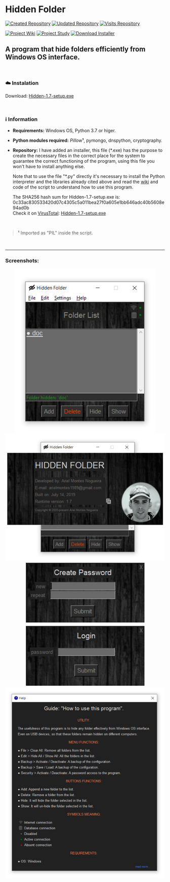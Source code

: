 # Hidden Folder

[![Created Repository](https://badges.pufler.dev/created/Ariel-MN/Hidden_Folder)](https://github.com/Ariel-MN/Hidden_Folder/)
[![Updated Repository](https://badges.pufler.dev/updated/Ariel-MN/Hidden_Folder)](https://github.com/Ariel-MN/Hidden_Folder/)
[![Visits Repository](https://badges.pufler.dev/visits/Ariel-MN/Hidden_Folder)](https://github.com/Ariel-MN/Hidden_Folder/)

[![Project Wiki](https://img.shields.io/badge/project-wiki-9cf)](https://github.com/Ariel-MN/Hidden_Folder/wiki)
[![Project Study](https://img.shields.io/badge/project-study-informational)](https://montesariel.com/portfolio/project-2)
[![Download Installer](https://img.shields.io/badge/download-installer-green)](https://github.com/Ariel-MN/Hidden_Folder/raw/master/Hidden-1.7-setup.exe)

## A program that hide folders efficiently from Windows OS interface.

<br>

### :cloud: Instalation

Download: [Hidden-1.7-setup.exe](https://github.com/Ariel-MN/Hidden_Folder/raw/master/Hidden-1.7-setup.exe)

<br>

### :information_source: Information

- **Requirements:** Windows OS, Python 3.7 or higer.

- **Python modules required:** _Pillow_**¹**, pymongo, dnspython, cryptography.

- **Repository:** I have added an installer, this file (\*.exe) has the purpose to create the necessary files in the correct place for the system to guarantee the correct functioning of the program, using this file you won't have to install anything else. <br>

  Note that to use the file "\*.py" directly it's necessary to install the Python interpreter and the libraries already cited above and read the [wiki](https://github.com/Ariel-MN/Hidden_Folder/wiki) and code of the script to understand how to use this program.

  The SHA256 hash sum for Hidden-1.7-setup.exe is:
  <br>
  0c33ac830533420d07c4305c5a011bea27f0a605e1bb646adc40b5608e94ad0b
  <br>
  Check it on [VirusTotal](https://www.virustotal.com): [Hidden-1.7-setup.exe](https://www.virustotal.com/gui/file/0c33ac830533420d07c4305c5a011bea27f0a605e1bb646adc40b5608e94ad0b/detection)

<br>

> **¹** Imported as "PIL" inside the script.

<br>

<hr>

### Screenshots:

<p align="center">
  <img src="docs/Screenshot_1.png" alt="Screenshot">
  
  <br>
  
  <img src="docs/Screenshot_2.png" alt="Screenshot">
   
  <br>
  
  <img src="docs/Screenshot_3.png" alt="Screenshot">
  
  <img src="docs/Screenshot_4.png" alt="Screenshot">
     
  <br>
  
  <img src="docs/Screenshot_5.png" alt="Screenshot">
</p>
